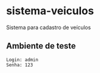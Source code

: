 # sistema-veiculos
Sistema para cadastro de veículos 

## Ambiente de teste
```
Login: admin
Senha: 123
```
